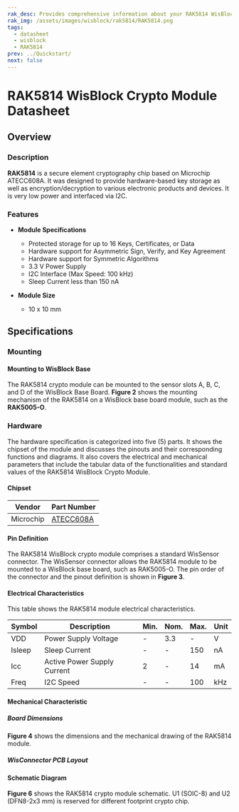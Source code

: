 ```yaml
---
rak_desc: Provides comprehensive information about your RAK5814 WisBlock Crypto Module to help you use it. This information includes technical specifications, characteristics, and requirements, and it also discusses the device components.
rak_img: /assets/images/wisblock/rak5814/RAK5814.png
tags:
  - datasheet
  - wisblock
  - RAK5814
prev: ../Quickstart/
next: false
---
```


# RAK5814 WisBlock Crypto Module Datasheet

## Overview

<rk-img
  src="/assets/images/wisblock/rak5814/datasheet/rak5814-front-back.png"
  width="60%"
  caption="RAK5814 WisBlock Crypto Module"
/>

### Description

**RAK5814** is a secure element cryptography chip based on Microchip ATECC608A. It was designed to provide hardware-based key storage as well as encryption/decryption to various electronic products and devices. It is very low power and interfaced via I2C.

### Features

* **Module Specifications**
    - Protected storage for up to 16 Keys, Certificates, or Data
    - Hardware support for Asymmetric Sign, Verify, and Key Agreement
    - Hardware support for Symmetric Algorithms
    - 3.3&nbsp;V Power Supply
    - I2C Interface (Max Speed: 100&nbsp;kHz)
    - Sleep Current less than 150&nbsp;nA

* **Module Size**
    * 10 x 10&nbsp;mm

## Specifications

### Mounting

#### Mounting to WisBlock Base

The RAK5814 crypto module can be mounted to the sensor slots A, B, C, and D of the WisBlock Base Board. **Figure 2** shows the mounting mechanism of the RAK5814 on a WisBlock base board module, such as the **RAK5005-O**.

<rk-img
  src="/assets/images/wisblock/rak5814/datasheet/RAK5814_mount_to_wisbase.png"
  width="50%"
  caption="RAK5814 WisBlock Crypto Module Mounting"
/>

### Hardware

The hardware specification is categorized into five (5) parts. It shows the chipset of the module and discusses the pinouts and their corresponding functions and diagrams. It also covers the electrical and mechanical parameters that include the tabular data of the functionalities and standard values of the RAK5814 WisBlock Crypto Module.

#### Chipset

| Vendor    | Part Number                                                                                                                                                                       |
| --------- | --------------------------------------------------------------------------------------------------------------------------------------------------------------------------------- |
| Microchip | [ATECC608A](https://ww1.microchip.com/downloads/aemDocuments/documents/SCBU/ProductDocuments/DataSheets/ATECC608A-CryptoAuthentication-Device-Summary-Data-Sheet-DS40001977B.pdf) |



#### Pin Definition

The RAK5814 WisBlock crypto module comprises a standard WisSensor connector. The WisSensor connector allows the RAK5814 module to be mounted to a WisBlock base board, such as RAK5005-O. The pin order of the connector and the pinout definition is shown in **Figure 3**.

<rk-img
  src="/assets/images/wisblock/rak5814/datasheet/RAK5814_pinout.png"
  width="60%"
  caption="RAK5814 WisBlock Crypto Module Pinout"
/>

#### Electrical Characteristics

This table shows the RAK5814 module electrical characteristics.

| Symbol | Description                 | Min. | Nom. | Max. | Unit |
| ------ | --------------------------- | ---- | ---- | ---- | ---- |
| VDD    | Power Supply Voltage        | -    | 3.3  | -    | V    |
| Isleep | Sleep Current               | -    | -    | 150  | nA   |
| Icc    | Active Power Supply Current | 2    | -    | 14   | mA   |
| Freq   | I2C Speed                   | -    | -    | 100  | kHz  |


#### Mechanical Characteristic

##### Board Dimensions

**Figure 4** shows the dimensions and the mechanical drawing of the RAK5814 module.

<rk-img
  src="/assets/images/wisblock/rak5814/datasheet/RAK5814_mechanic_drawing.png"
  width="60%"
  caption="RAK5814 WisBlock Crypto Module Mechanical Drawing"
/>

##### WisConnector PCB Layout

<rk-img
  src="/assets/images/wisblock/rak5814/datasheet/MxxS1003K6M.png"
  width="100%"
  caption="WisConnector PCB footprint and recommendations"
/>

#### Schematic Diagram

**Figure 6** shows the RAK5814 crypto module schematic. U1 (SOIC-8) and U2 (DFN8-2x3&nbsp;mm) is reserved for different footprint crypto chip.

 <rk-img
  src="/assets/images/wisblock/rak5814/datasheet/RAK5814_schematic.png"
  width="100%"
  caption="RAK5814 WisBlock Crypto Module Schematic"
/>
